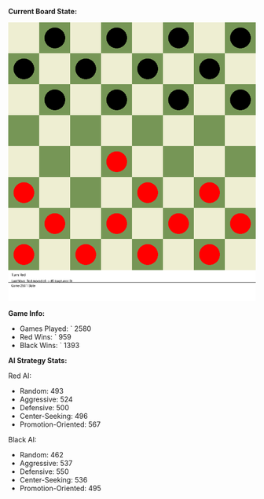 
**Current Board State:**  
<!-- START_GIF -->
![Checkers Game](./checkers_game.gif)
<!-- END_GIF -->

**Game Info:**  
- Games Played: `<!-- GAMES_PLAYED --> 2580
- Red Wins: `<!-- RED_WINS --> 959
- Black Wins: `<!-- BLACK_WINS --> 1393

<!-- AI_STATS -->
**AI Strategy Stats:**

Red AI:
- Random: 493
- Aggressive: 524
- Defensive: 500
- Center-Seeking: 496
- Promotion-Oriented: 567

Black AI:
- Random: 462
- Aggressive: 537
- Defensive: 550
- Center-Seeking: 536
- Promotion-Oriented: 495
